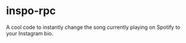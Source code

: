 # inspo-rpc
A cool code to instantly change the song currently playing on Spotify to your Instagram bio.

